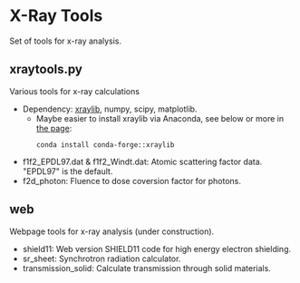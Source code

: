 # X-Ray Tools
Set of tools for x-ray analysis.

## xraytools.py
Various tools for x-ray calculations
* Dependency: [xraylib](https://github.com/tschoonj/xraylib), numpy, scipy, matplotlib.
    * Maybe easier to install xraylib via Anaconda, see below or more in [the page](https://anaconda.org/conda-forge/xraylib):
      ```
      conda install conda-forge::xraylib
      ```
* f1f2_EPDL97.dat & f1f2_Windt.dat: Atomic scattering factor data. "EPDL97" is the default.
* f2d_photon: Fluence to dose coversion factor for photons.

## web
Webpage tools for x-ray analysis (under construction).
* shield11: Web version SHIELD11 code for high energy electron shielding.
* sr_sheet: Synchrotron radiation calculator.
* transmission_solid: Calculate transmission through solid materials.
